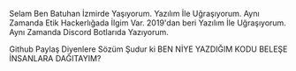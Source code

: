 Selam Ben Batuhan İzmirde Yaşıyorum. Yazılım İle Uğraşıyorum. Aynı Zamanda Etik Hackerlığada İlgim Var. 2019'dan beri Yazılım İle Uğraşıyorum. Aynı Zamanda Discord Botlarıda Yazıyorum.

Github Paylaş Diyenlere Sözüm Şudur ki 
BEN NİYE YAZDIĞIM KODU BELEŞE İNSANLARA DAĞITAYIM?

